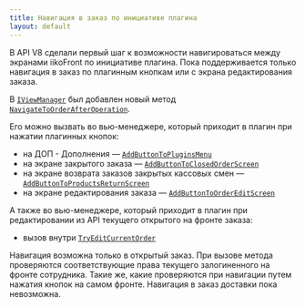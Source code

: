 ```yaml
---
title: Навигация в заказ по инициативе плагина
layout: default
---
```


В API V8 сделали первый шаг к возможности навигироваться между экранами iikoFront по инициативе плагина.
Пока поддерживается только навигация в заказ по плагинным кнопкам или с экрана редактирования заказа.

В [`IViewManager`](https://iiko.github.io/front.api.sdk/v8/html/T_Resto_Front_Api_UI_IViewManager.htm)
был добавлен новый метод
[`NavigateToOrderAfterOperation`](https://iiko.github.io/front.api.sdk/v8/html/M_Resto_Front_Api_UI_IViewManager_NavigateToOrderAfterOperation.htm).

Его можно вызвать во вью-менеджере, который приходит в плагин при нажатии плагинных кнопок:

- на ДОП - Дополнения —
[`AddButtonToPluginsMenu`](https://iiko.github.io/front.api.sdk/v8/html/M_Resto_Front_Api_IOperationService_AddButtonToPluginsMenu.htm)
- на экране закрытого заказа —
[`AddButtonToClosedOrderScreen`](https://iiko.github.io/front.api.sdk/v8/html/M_Resto_Front_Api_IOperationService_AddButtonToClosedOrderScreen.htm)
- на экране возврата заказов закрытых кассовых смен —
[`AddButtonToProductsReturnScreen`](https://iiko.github.io/front.api.sdk/v8/html/M_Resto_Front_Api_IOperationService_AddButtonToProductsReturnScreen.htm)
- на экране редактирования заказа —
[`AddButtonToOrderEditScreen`](https://iiko.github.io/front.api.sdk/v8/html/M_Resto_Front_Api_IOperationService_AddButtonToOrderEditScreen.htm)

А также во вью-менеджере, который приходит в плагин при редактировании из API текущего открытого на фронте заказа:

- вызов внутри
[`TryEditCurrentOrder`](https://iiko.github.io/front.api.sdk/v8/html/M_Resto_Front_Api_IOperationService_TryEditCurrentOrder.htm)

Навигация возможна только в открытый заказ.
При вызове метода проверяются соответствующие права текущего залогиненного на фронте сотрудника.
Такие же, какие проверяются при навигации путем нажатия кнопок на самом фронте.
Навигация в заказ доставки пока невозможна.